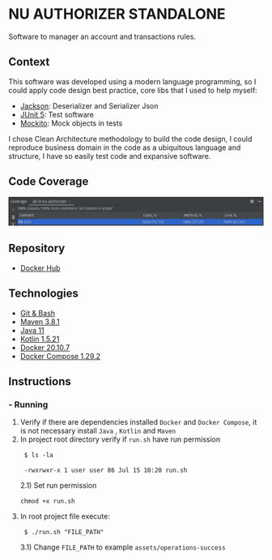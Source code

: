# NU AUTHORIZER STANDALONE

Software to manager an account and transactions rules.

## Context

This software was developed using a modern language programming, so I could apply code design best practice, core libs
that I used to help myself:

- [Jackson](https://github.com/FasterXML/jackson): Deserializer and Serializer Json
- [JUnit 5](https://junit.org/junit5/): Test software
- [Mockito](https://site.mockito.org/): Mock objects in tests

I chose Clean Architecture methodology to build the code design, I could reproduce business domain in the code as a
ubiquitous language and structure, I have so easily test code and expansive software.

## Code Coverage

![Code Coverage](files/code-coverage.png "Code Coverage")

## Repository

- [Docker Hub](https://hub.docker.com/r/charlesluxinger/nu-authorizer)

## Technologies

- [Git & Bash](https://git-scm.com/downloads)
- [Maven 3.8.1](https://maven.apache.org/download.cgi)
- [Java 11](https://www.oracle.com/java/technologies/javase-jdk11-downloads.html)
- [Kotlin 1.5.21](https://kotlinlang.org/)
- [Docker 20.10.7](https://www.docker.com/products/docker-desktop)
- [Docker Compose 1.29.2](https://docs.docker.com/compose/install/)

## Instructions

### - Running

1) Verify if there are dependencies installed `Docker` and `Docker Compose`, it is not necessary install `Java`
   , `Kotlin` and `Maven`
2) In project root directory verify if `run.sh` have run permission
   ```shell
    $ ls -la
   ```
   ```
    -rwxrwxr-x 1 user user 86 Jul 15 10:20 run.sh
   ```
   2.1) Set run permission
   ```
   chmod +x run.sh
   ```
3) In root project file execute:
   ```shell
    $ ./run.sh "FILE_PATH"
    ```
   3.1) Change `FILE_PATH` to example `assets/operations-success`

